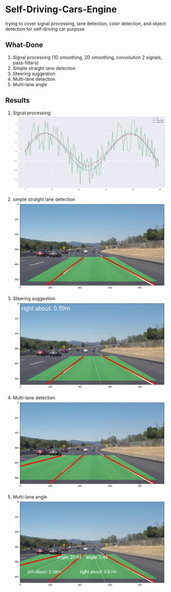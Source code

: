 # Self-Driving-Cars-Engine
trying to cover signal processing, lane detection, color detection, and object detection for self-driving car purpose

## What-Done

1. Signal processing (1D smoothing, 2D smoothing, convolution 2 signals, pass-filters)
2. Simple straight lane detection
3. Steering suggestion
4. Multi-lane detection
5. Multi-lane angle

## Results

1. Signal processing
![alt text](signal-processing/smoothing.png)

2. simple straight lane detection
![alt text](simple-straight-lane/simple-straight-lane-detection.png)

3. Steering suggestion
![alt text](steering-suggestion/steering-suggestion.png)

4. Multi-lane detection
![alt text](multi-lane-detection/multi-lane-detection.png)

5. Multi-lane angle
![alt text](multi-lane-angle/multi-lane-angle.png)

